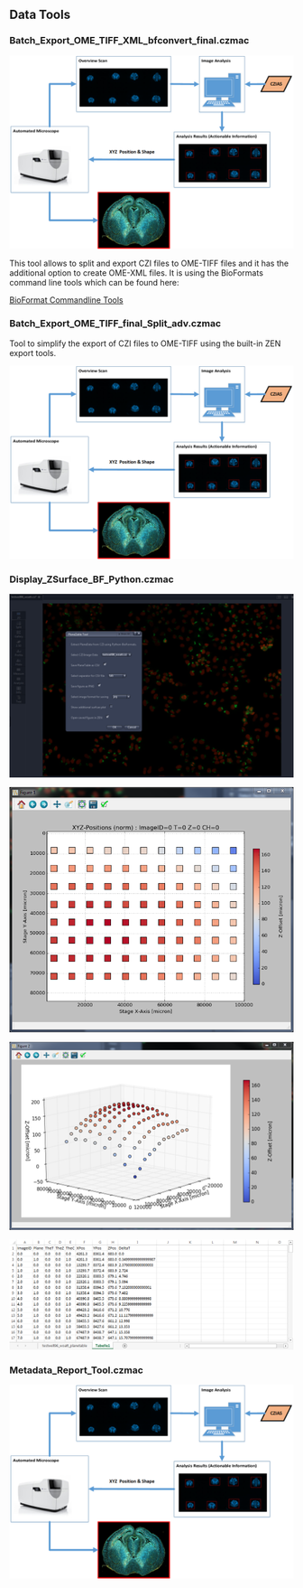## Data Tools

### Batch_Export_OME_TIFF_XML_bfconvert_final.czmac

![Screenshot of GUI](/images/Guided_Acquisition.png)

This tool allows to split and export CZI files to OME-TIFF files and it has the additional option to create OME-XML files. It is using the BioFormats command line tools which can be found here:

[BioFormat Commandline Tools](http://www.openmicroscopy.org/site/support/bio-formats5.5/users/comlinetools/index.html)


### Batch_Export_OME_TIFF_final_Split_adv.czmac

Tool to simplify the export of CZI files to OME-TIFF using the built-in ZEN export tools.

![Screenshot of GUI](/images/Guided_Acquisition.png)


### Display_ZSurface_BF_Python.czmac

![Screenshot of ZEN Blue with showing the tool UI](/images/zsurface_tool1.png)

![2D Z-Surface Plot of Wellplate](/images/zsurface_tool2.png)

![3D Z-Surface Plot of Wellplate](/images/zsurface_tool3.png)

![The PlaneData from the CSV file in Excel](/images/zsurface_tool4.png)


### Metadata_Report_Tool.czmac

![Screenshot of GUI](/images/Guided_Acquisition.png)
